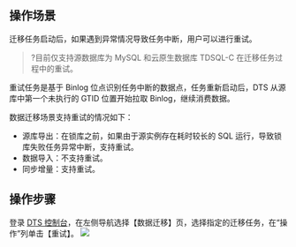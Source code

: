 
## 操作场景
迁移任务启动后，如果遇到异常情况导致任务中断，用户可以进行重试。

>?目前仅支持源数据库为 MySQL 和云原生数据库 TDSQL-C 在迁移任务过程中的重试。

重试任务是基于 Binlog 位点识别任务中断的数据点，任务重新启动后，DTS 从源库中第一个未执行的 GTID 位置开始拉取 Binlog，继续消费数据。

数据迁移场景支持重试的情况如下：
- 源库导出：在锁库之前，如果由于源实例存在耗时较长的 SQL 运行，导致锁库失败任务异常中断，支持重试。
- 数据导入：不支持重试。
- 同步增量：支持重试。

## 操作步骤
登录 [DTS 控制台](https://console.cloud.tencent.com/dts/migration)，在左侧导航选择【数据迁移】页，选择指定的迁移任务，在“操作”列单击【重试】。
![](https://main.qcloudimg.com/raw/4ab2acf9c7294239f6d995c5fda97b72.png)
